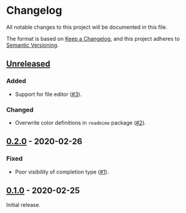 # Changelog

All notable changes to this project will be documented in this file.

The format is based on [Keep a Changelog](http://keepachangelog.com/en/1.0.0/), and this project adheres to [Semantic Versioning](http://semver.org/spec/v2.0.0.html).

## [Unreleased]
### Added
- Support for file editor ([#3]).

### Changed
- Overwrite color definitions in `readmime` package ([#2]).

## [0.2.0] - 2020-02-26
### Fixed
- Poor visibility of completion type ([#1]).

## [0.1.0] - 2020-02-25
Initial release.

[Unreleased]: https://github.com/yudai-nkt/jupyterlab_city-lights-theme/compare/v0.2.0...HEAD
[0.2.0]: https://github.com/yudai-nkt/jupyterlab_city-lights-theme/compare/v0.1.0...v0.2.0
[0.1.0]: https://github.com/yudai-nkt/jupyterlab_city-lights-theme/releases/tag/v0.1.0

[#1]: https://github.com/yudai-nkt/jupyterlab_city-lights-theme/pull/1
[#2]: https://github.com/yudai-nkt/jupyterlab_city-lights-theme/pull/2
[#3]: https://github.com/yudai-nkt/jupyterlab_city-lights-theme/pull/3
